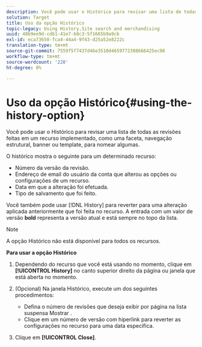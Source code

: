 ```yaml
---
description: Você pode usar o Histórico para revisar uma lista de todas as revisões feitas em um recurso implementado, como uma faceta, navegação estrutural, banner ou template, para nomear algumas.
solution: Target
title: Uso da opção Histórico
topic-legacy: Using History,Site search and merchandising
uuid: 48b9ee9d-cd61-41e7-b8c3-5f1665b9a9cb
exl-id: eca73650-fca4-44a4-9f43-d25a52e8222c
translation-type: tm+mt
source-git-commit: 7559f5f7437d46e3510d4659772308666425ec96
workflow-type: tm+mt
source-wordcount: '228'
ht-degree: 0%

---
```


# Uso da opção Histórico{#using-the-history-option}

Você pode usar o Histórico para revisar uma lista de todas as revisões feitas em um recurso implementado, como uma faceta, navegação estrutural, banner ou template, para nomear algumas.

O histórico mostra o seguinte para um determinado recurso:

* Número da versão da revisão.
* Endereço de email do usuário da conta que alterou as opções ou configurações de um recurso.
* Data em que a alteração foi efetuada.
* Tipo de salvamento que foi feito.

Você também pode usar [!DNL History] para reverter para uma alteração aplicada anteriormente que foi feita no recurso. A entrada com um valor de versão **bold** representa a versão atual e está sempre no topo da lista.

>[!NOTE]
>
>A opção Histórico não está disponível para todos os recursos.

**Para usar a opção Histórico**

1. Dependendo do recurso que você está usando no momento, clique em **[!UICONTROL History]** no canto superior direito da página ou janela que está aberta no momento.
1. (Opcional) Na janela Histórico, execute um dos seguintes procedimentos:

   * Defina o número de revisões que deseja exibir por página na lista suspensa Mostrar .
   * Clique em um número de versão com hiperlink para reverter as configurações no recurso para uma data específica.

1. Clique em **[!UICONTROL Close]**.

